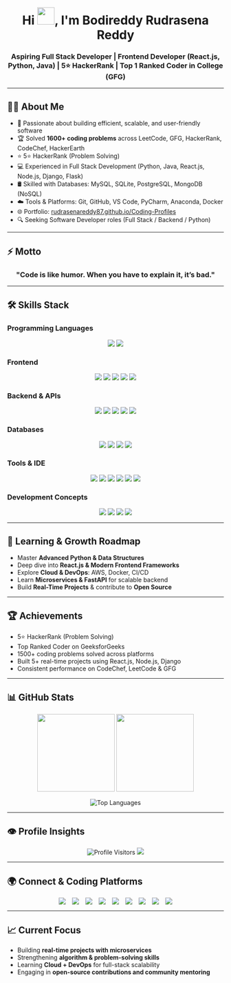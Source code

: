 <h1 align="center">
  Hi <img src="https://raw.githubusercontent.com/MartinHeinz/MartinHeinz/master/wave.gif" width="40px" height="40px">, I'm Bodireddy Rudrasena Reddy
</h1>

<h3 align="center">
  Aspiring Full Stack Developer | Frontend Developer (React.js, Python, Java) | 5⭐ HackerRank | Top 1 Ranked Coder in College (GFG)
</h3>

---

## 👨‍💻 About Me  

- 🎯 Passionate about building efficient, scalable, and user-friendly software  
- 🏆 Solved **1600+ coding problems** across LeetCode, GFG, HackerRank, CodeChef, HackerEarth  
- ⭐ 5⭐ HackerRank (Problem Solving)  
- 💻 Experienced in Full Stack Development (Python, Java, React.js, Node.js, Django, Flask)  
- 🛢️ Skilled with Databases: MySQL, SQLite, PostgreSQL, MongoDB (NoSQL)  
- ☁️ Tools & Platforms: Git, GitHub, VS Code, PyCharm, Anaconda, Docker  
- 🌐 Portfolio: [rudrasenareddy87.github.io/Coding-Profiles](https://rudrasenareddy87.github.io/Coding-Profiles/)  
- 🔍 Seeking Software Developer roles (Full Stack / Backend / Python)  

---

## ⚡ Motto  

<h3 align="center">
  "Code is like humor. When you have to explain it, it’s bad."
</h3>

---

## 🛠 Skills Stack  

### Programming Languages
<p align="center">
  <img src="https://img.shields.io/badge/Python-3776AB?style=for-the-badge&logo=python&logoColor=white"/>
  <img src="https://img.shields.io/badge/Java-ED8B00?style=for-the-badge&logo=java&logoColor=white"/>
</p>

### Frontend
<p align="center">
  <img src="https://img.shields.io/badge/HTML5-E34F26?style=for-the-badge&logo=html5&logoColor=white"/>
  <img src="https://img.shields.io/badge/CSS3-1572B6?style=for-the-badge&logo=css3&logoColor=white"/>
  <img src="https://img.shields.io/badge/JavaScript-F7DF1E?style=for-the-badge&logo=javascript&logoColor=black"/>
  <img src="https://img.shields.io/badge/React-61DAFB?style=for-the-badge&logo=react&logoColor=black"/>
  <img src="https://img.shields.io/badge/Tailwind_CSS-06B6D4?style=for-the-badge&logo=tailwindcss&logoColor=white"/>
</p>

### Backend & APIs
<p align="center">
  <img src="https://img.shields.io/badge/Django-092E20?style=for-the-badge&logo=django&logoColor=white"/>
  <img src="https://img.shields.io/badge/Flask-000000?style=for-the-badge&logo=flask&logoColor=white"/>
  <img src="https://img.shields.io/badge/FastAPI-009688?style=for-the-badge&logo=fastapi&logoColor=white"/>
  <img src="https://img.shields.io/badge/REST_API-009688?style=for-the-badge&logo=postman&logoColor=white"/>
  <img src="https://img.shields.io/badge/DOM_API-F7DF1E?style=for-the-badge&logo=javascript&logoColor=black"/>
</p>

### Databases
<p align="center">
  <img src="https://img.shields.io/badge/MySQL-4479A1?style=for-the-badge&logo=mysql&logoColor=white"/>
  <img src="https://img.shields.io/badge/SQLite-07405E?style=for-the-badge&logo=sqlite&logoColor=white"/>
  <img src="https://img.shields.io/badge/PostgreSQL-336791?style=for-the-badge&logo=postgresql&logoColor=white"/>
  <img src="https://img.shields.io/badge/MongoDB-47A248?style=for-the-badge&logo=mongodb&logoColor=white"/>
</p>

### Tools & IDE
<p align="center">
  <img src="https://img.shields.io/badge/Git-F05032?style=for-the-badge&logo=git&logoColor=white"/>
  <img src="https://img.shields.io/badge/GitHub-181717?style=for-the-badge&logo=github&logoColor=white"/>
  <img src="https://img.shields.io/badge/VS_Code-007ACC?style=for-the-badge&logo=visualstudiocode&logoColor=white"/>
  <img src="https://img.shields.io/badge/PyCharm-000000?style=for-the-badge&logo=pycharm&logoColor=white"/>
  <img src="https://img.shields.io/badge/Anaconda-44A833?style=for-the-badge&logo=anaconda&logoColor=white"/>
  <img src="https://img.shields.io/badge/Docker-2496ED?style=for-the-badge&logo=docker&logoColor=white"/>
</p>

### Development Concepts
<p align="center">
  <img src="https://img.shields.io/badge/Agile_Methodology-FF6600?style=for-the-badge"/>
  <img src="https://img.shields.io/badge/SDLC-0A6EBD?style=for-the-badge"/>
  <img src="https://img.shields.io/badge/Data_Structures-7D3C98?style=for-the-badge"/>
  <img src="https://img.shields.io/badge/MVC_Architecture-2C3E50?style=for-the-badge"/>
</p>

---

## 🌱 Learning & Growth Roadmap

- Master **Advanced Python & Data Structures**  
- Deep dive into **React.js & Modern Frontend Frameworks**  
- Explore **Cloud & DevOps**: AWS, Docker, CI/CD  
- Learn **Microservices & FastAPI** for scalable backend  
- Build **Real-Time Projects** & contribute to **Open Source**

---

## 🏆 Achievements

- 5⭐ HackerRank (Problem Solving)  
- Top Ranked Coder on GeeksforGeeks  
- 1500+ coding problems solved across platforms  
- Built 5+ real-time projects using React.js, Node.js, Django  
- Consistent performance on CodeChef, LeetCode & GFG  

---

## 📊 GitHub Stats  

<p align="center">
  <img src="https://github-readme-stats.vercel.app/api?username=RudrasenaReddy87&show_icons=true&theme=tokyonight" height="180"/>
  <img src="https://github-readme-streak-stats.herokuapp.com/?user=RudrasenaReddy87&theme=tokyonight" height="180"/>
</p>

<p align="center">
  <img src="https://github-readme-stats.vercel.app/api/top-langs/?username=RudrasenaReddy87&layout=compact&theme=tokyonight" alt="Top Languages"/>
</p>

---

## 👁 Profile Insights  

<div align="center">
  <p>
    <img src="https://komarev.com/ghpvc/?username=RudrasenaReddy87&label=Profile+Visitors&color=blue&style=for-the-badge" alt="Profile Visitors"/>
    <img src="https://img.shields.io/badge/Active%20Since-2023-blue?style=for-the-badge"/>
  </p>
</div>

---

## 🌍 Connect & Coding Platforms  

<div align="center" style="display: flex; flex-wrap: wrap; justify-content: center; gap: 15px; margin-top: 10px;">
  <!-- Social Media -->
  <a href="https://linkedin.com/in/bodireddyrudrasenareddy">
    <img src="https://img.shields.io/badge/LinkedIn-0A66C2?style=for-the-badge&logo=linkedin&logoColor=white"/>
  </a>
  <a href="https://github.com/RudrasenaReddy87">
    <img src="https://img.shields.io/badge/GitHub-181717?style=for-the-badge&logo=github&logoColor=white"/>
  </a>
  <a href="mailto:b.rudrasenareddy@gmail.com">
    <img src="https://img.shields.io/badge/Gmail-D14836?style=for-the-badge&logo=gmail&logoColor=white"/>
  </a>
  <a href="https://instagram.com/rudrasenareddy_87">
    <img src="https://img.shields.io/badge/Instagram-E4405F?style=for-the-badge&logo=instagram&logoColor=white"/>
  </a>

  <!-- Coding Platforms -->
  <a href="https://www.leetcode.com/rudrasenareddy">
    <img src="https://img.shields.io/badge/LeetCode-FFA116?style=for-the-badge&logo=leetcode&logoColor=black"/>
  </a>
  <a href="https://auth.geeksforgeeks.org/user/brudrasenareddy">
    <img src="https://img.shields.io/badge/GeeksforGeeks-0F9D58?style=for-the-badge&logo=geeksforgeeks&logoColor=white"/>
  </a>
  <a href="https://www.hackerrank.com/rudrasenareddy">
    <img src="https://img.shields.io/badge/HackerRank-2EC866?style=for-the-badge&logo=hackerrank&logoColor=white"/>
  </a>
  <a href="https://www.codechef.com/users/rudrasenareddy">
    <img src="https://img.shields.io/badge/CodeChef-5B4638?style=for-the-badge&logo=codechef&logoColor=white"/>
  </a>
  <a href="https://www.hackerearth.com/@rudrasenareddy">
    <img src="https://img.shields.io/badge/HackerEarth-323754?style=for-the-badge&logo=hackerearth&logoColor=white"/>
  </a>
</div>

---

## 📈 Current Focus  

- Building **real-time projects with microservices**  
- Strengthening **algorithm & problem-solving skills**  
- Learning **Cloud + DevOps** for full-stack scalability  
- Engaging in **open-source contributions and community mentoring**
